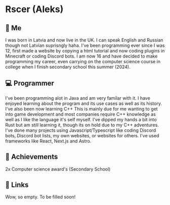 # Rscer (Aleks)

## 👀 Me
I was born in Latvia and now live in the UK. I can speak English and Russian though not Latvian suprisngly haha. I've been programming ever since I was 12, first made a website by copying a html tutorial and now coding plugins in Minecraft or coding Discord bots. I am now 16 and have decided to make programming my career, even carrying on the computer science course in college when I finish secondary school this summer (2024).

## 💻 Programmer
I've been programming alot in Java and am very familar with it. I have enjoyed learning about the program and its use cases as well as its history.
I've also been now learning C++ This is mainly due for me wanting to get into game development and most companies require C++ knowledge as well as I like the language it's self myself.
I've dipped my hands a bit into Rust but am still learning it, though its on hold due to my C++ adventures.
I've done many projects using Javascript/Typescript like coding Discord bots, Discord bot lists, my own websites, or websites for others. I've used frameworks like React, Next.js and Astro.

## 🥇 Achievements
2x Computer science award's (Secondary School)

## 🔗 Links
Wow, so empty. To be filled soon!
